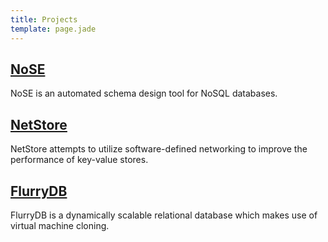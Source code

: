 ```yaml
---
title: Projects
template: page.jade
---
```


## [NoSE](https://github.com/michaelmior/NoSE)

NoSE is an automated schema design tool for NoSQL databases.

## [NetStore](https://cs.uwaterloo.ca/~xcui/projects/netstore/)

NetStore attempts to utilize software-defined networking to improve the performance of key-value stores.

## [FlurryDB](http://sysweb.cs.toronto.edu/publications/254)

FlurryDB is a dynamically scalable relational database which makes use of virtual machine cloning.
